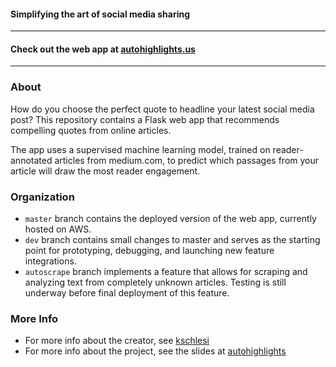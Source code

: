 #### Simplifying the art of social media sharing
-----------------------------------------------
#### Check out the web app at [autohighlights.us](http://autohighlights.us)
-----------------------------------------------

### About
How do you choose the perfect quote to headline your latest social media post? This repository contains a Flask web app that recommends compelling quotes from online articles.

The app uses a supervised machine learning model, trained on reader-annotated articles from medium.com, to predict which passages from your article will draw the most reader engagement.

### Organization
 - `master` branch contains the deployed version of the web app, currently hosted on AWS.
 - `dev` branch contains small changes to master and serves as the starting point for prototyping, debugging, and launching new feature integrations.
 - `autoscrape` branch implements a feature that allows for scraping and analyzing text from completely unknown articles. Testing is still underway before final deployment of this feature.
 
### More Info
 - For more info about the creator, see [kschlesi](http://kschlesi.github.io)
 - For more info about the project, see the slides at [autohighlights](https://docs.google.com/presentation/d/1mIC-t_Uozi1fYdcNjJoZ6_mtEiWBWJBqrRgWVj0L65E/present?slide=id.p)
